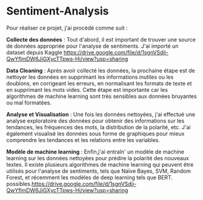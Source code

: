 ﻿# Sentiment-Analysis
Pour réaliser ce projet, j'ai procédé comme suit : 

**Collecte des données** : Tout d'abord, il est important de trouver une source de données appropriée pour l'analyse de sentiments. J'ai importé un dataset depuis Kaggle https://drive.google.com/file/d/1sgnVSdji-QwYflmDW6JiGXycTTpws-Hi/view?usp=sharing

**Data Cleaning** : Après avoir collecté les données, la prochaine étape est de nettoyer les données en supprimant les informations inutiles ou les doublons, en corrigeant les erreurs, en normalisant les formats de texte et en supprimant les mots vides. Cette étape est importante car les algorithmes de machine learning sont très sensibles aux données bruyantes ou mal formatées.

**Analyse et Visualisation** : Une fois les données nettoyées, j'ai effectué une analyse exploratoire des données pour obtenir des informations sur les tendances, les fréquences des mots, la distribution de la polarité, etc. J'ai également visualisé les données sous forme de graphiques pour mieux comprendre les tendances et les relations entre les variables.

**Modèle de machine learning** : Enfin,j'ai entraîn' un modèle de machine learning sur les données nettoyées pour prédire la polarité des nouveaux textes. Il existe plusieurs algorithmes de machine learning qui peuvent être utilisés pour l'analyse de sentiments, tels que Naïve Bayes, SVM, Random Forest, et récemment les modèles de deep learning tels que BERT.
possibles.https://drive.google.com/file/d/1sgnVSdji-QwYflmDW6JiGXycTTpws-Hi/view?usp=sharing

